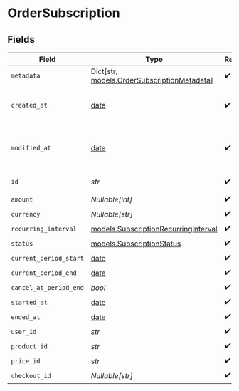 # OrderSubscription


## Fields

| Field                                                                                 | Type                                                                                  | Required                                                                              | Description                                                                           |
| ------------------------------------------------------------------------------------- | ------------------------------------------------------------------------------------- | ------------------------------------------------------------------------------------- | ------------------------------------------------------------------------------------- |
| `metadata`                                                                            | Dict[str, [models.OrderSubscriptionMetadata](../models/ordersubscriptionmetadata.md)] | :heavy_check_mark:                                                                    | N/A                                                                                   |
| `created_at`                                                                          | [date](https://docs.python.org/3/library/datetime.html#date-objects)                  | :heavy_check_mark:                                                                    | Creation timestamp of the object.                                                     |
| `modified_at`                                                                         | [date](https://docs.python.org/3/library/datetime.html#date-objects)                  | :heavy_check_mark:                                                                    | Last modification timestamp of the object.                                            |
| `id`                                                                                  | *str*                                                                                 | :heavy_check_mark:                                                                    | The ID of the object.                                                                 |
| `amount`                                                                              | *Nullable[int]*                                                                       | :heavy_check_mark:                                                                    | N/A                                                                                   |
| `currency`                                                                            | *Nullable[str]*                                                                       | :heavy_check_mark:                                                                    | N/A                                                                                   |
| `recurring_interval`                                                                  | [models.SubscriptionRecurringInterval](../models/subscriptionrecurringinterval.md)    | :heavy_check_mark:                                                                    | N/A                                                                                   |
| `status`                                                                              | [models.SubscriptionStatus](../models/subscriptionstatus.md)                          | :heavy_check_mark:                                                                    | N/A                                                                                   |
| `current_period_start`                                                                | [date](https://docs.python.org/3/library/datetime.html#date-objects)                  | :heavy_check_mark:                                                                    | N/A                                                                                   |
| `current_period_end`                                                                  | [date](https://docs.python.org/3/library/datetime.html#date-objects)                  | :heavy_check_mark:                                                                    | N/A                                                                                   |
| `cancel_at_period_end`                                                                | *bool*                                                                                | :heavy_check_mark:                                                                    | N/A                                                                                   |
| `started_at`                                                                          | [date](https://docs.python.org/3/library/datetime.html#date-objects)                  | :heavy_check_mark:                                                                    | N/A                                                                                   |
| `ended_at`                                                                            | [date](https://docs.python.org/3/library/datetime.html#date-objects)                  | :heavy_check_mark:                                                                    | N/A                                                                                   |
| `user_id`                                                                             | *str*                                                                                 | :heavy_check_mark:                                                                    | N/A                                                                                   |
| `product_id`                                                                          | *str*                                                                                 | :heavy_check_mark:                                                                    | N/A                                                                                   |
| `price_id`                                                                            | *str*                                                                                 | :heavy_check_mark:                                                                    | N/A                                                                                   |
| `checkout_id`                                                                         | *Nullable[str]*                                                                       | :heavy_check_mark:                                                                    | N/A                                                                                   |